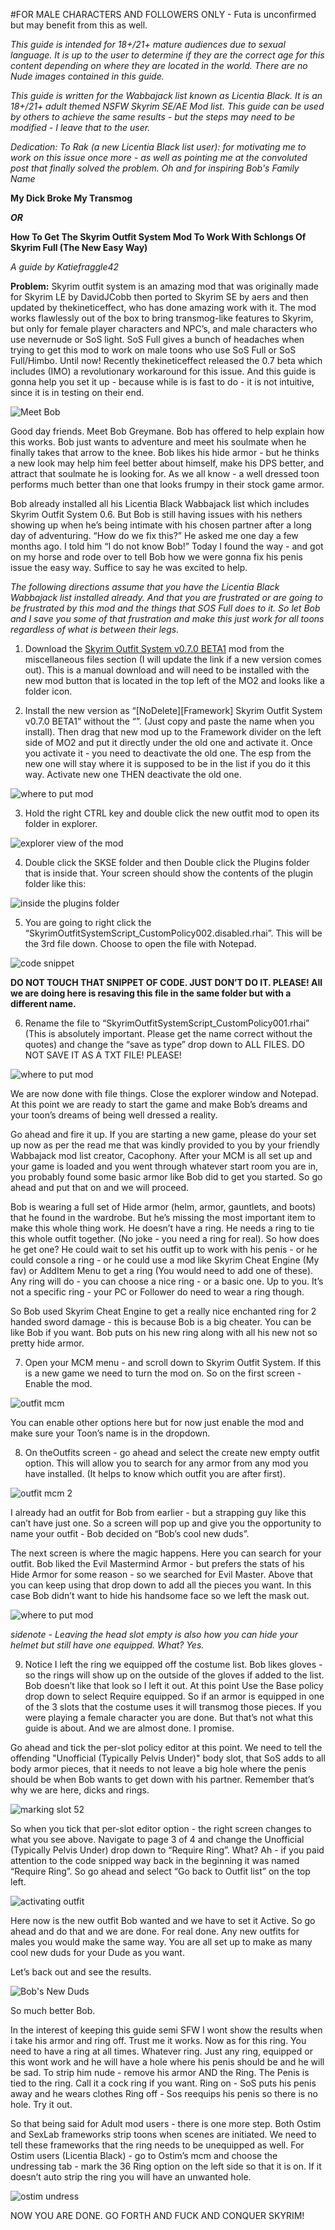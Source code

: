 #FOR MALE CHARACTERS AND FOLLOWERS ONLY - Futa is unconfirmed but may benefit from this as well.
 
 *This guide is intended for 18+/21+ mature audiences due to sexual language. It is up to the user to determine if they are the correct age for this content depending on where they are located in the world. There are no Nude images contained in this guide.*


*This guide is written for the Wabbajack list known as Licentia Black. It is an 18+/21+  adult themed NSFW Skyrim SE/AE Mod list. This guide can be used by others to achieve the same results - but the steps may need to be modified - I leave that to the user.* 

*Dedication: To Rak (a new Licentia Black list user): for motivating me to work on this issue once more - as well as pointing me at the convoluted post that finally solved the problem. Oh and for inspiring Bob's Family Name*

**My Dick Broke My Transmog**

***OR***

**How To Get The Skyrim Outfit System Mod To Work With Schlongs Of Skyrim Full (The New Easy Way)**

*A guide by Katiefraggle42*

**Problem:** Skyrim outfit system is an amazing mod that was originally made for Skyrim LE by DavidJCobb then ported to Skyrim SE by aers and then updated by thekineticeffect, who has done amazing work with it. The mod works flawlessly out of the box to bring transmog-like features to Skyrim, but only for female player characters and NPC’s, and male characters who use nevernude or SoS light. SoS Full gives a bunch of headaches when trying to get this mod to work on male toons who use SoS Full or SoS Full/Himbo. Until now! Recently thekineticeffect released the 0.7 beta which includes (IMO) a revolutionary workaround for this issue. And this guide is gonna help you set it up - because while is is fast to do - it is not intuitive, since it is in testing on their end.

![Meet Bob](/old_but_gold/sos_guide_images/image10.png)

Good day friends. Meet Bob Greymane. Bob has offered to help explain how this works. Bob just wants to adventure and meet his soulmate when he finally takes that arrow to the knee. Bob likes his hide armor - but he thinks a new look may help him feel better about himself, make his DPS better, and attract that soulmate he is looking for. As we all know - a well dressed toon performs much better than one that looks frumpy in their stock game armor.

Bob already installed all his Licentia Black Wabbajack list which includes Skyrim Outfit System 0.6. But Bob is still having issues with his nethers showing up when he’s being intimate with his chosen partner after a long day of adventuring. “How do we fix this?” He asked me one day a few months ago. I told him “I do not know Bob!” Today I found the way - and got on my horse and rode over to tell Bob how we were gonna fix his penis issue the easy way. Suffice to say he was excited to help.

*The following directions assume that you have the Licentia Black Wabbajack list installed already.  And that you are frustrated or are going to be frustrated by this mod and the things that SOS Full does to it. So let Bob and I save you some of that frustration and make this just work for all toons regardless of what is between their legs.*

1) Download the [Skyrim Outfit System v0.7.0 BETA1](https://www.nexusmods.com/skyrimspecialedition/mods/42162?tab=files) mod from the miscellaneous files section (I will update the link if a new version comes out). This is a manual download and will need to be installed with the new mod button that is located in the top left of the MO2 and looks like a folder icon.

2) Install the new version as “[NoDelete][Framework] Skyrim Outfit System v0.7.0 BETA1” without the “”. (Just copy and paste the name when you install). Then drag that new mod up to the Framework divider on the left side of MO2 and put it directly under the old one and activate it. Once you activate it - you need to deactivate the old one. The esp from the new one will stay where it is supposed to be in the list if you do it this way. Activate new one THEN deactivate the old one.

![where to put mod](/old_but_gold/sos_guide_images/image11.png)

3) Hold the right CTRL key and double click the new outfit mod to open its folder in explorer. 

![explorer view of the mod](/old_but_gold/sos_guide_images/image3.png)

4) Double click the SKSE folder and then Double click the Plugins folder that is inside that. Your screen should show the contents of the plugin folder like this:

![inside the plugins folder](/old_but_gold/sos_guide_images/image8.png)

5) You are going to right click the “SkyrimOutfitSystemScript_CustomPolicy002.disabled.rhai”. This will be the 3rd file down. Choose to open the file with Notepad.

![code snippet](/old_but_gold/sos_guide_images/image7.png)

**DO NOT TOUCH THAT SNIPPET OF CODE. JUST DON’T DO IT. PLEASE! All we are doing here is resaving this file in the same folder but with a different name.** 

6) Rename the file to “SkyrimOutfitSystemScript_CustomPolicy001.rhai” (This is absolutely important. Please get the name correct without the quotes) and change the “save as type” drop down to ALL FILES. DO NOT SAVE IT AS A TXT FILE! PLEASE!

![where to put mod](/old_but_gold/sos_guide_images/image4.png)
  
We are now done with file things. Close the explorer window and Notepad. At this point we are ready to start the game and make Bob’s dreams and your toon’s dreams of being well dressed a reality.

Go ahead and fire it up. If you are starting a new game, please do your set up now as per the read me that was kindly provided to you by your friendly Wabbajack mod list creator, Cacophony. After your MCM is all set up and your game is loaded and you went through whatever start room you are in, you probably found some basic armor like Bob did to get you started. So go ahead and put that on and we will proceed.

Bob is wearing a full set of Hide armor (helm, armor, gauntlets, and boots) that he found in the wardrobe. But he’s missing the most important item to make this whole thing work. He doesn’t have a ring. He needs a ring to tie this whole outfit together. (No joke - you need a ring for real). So how does he get one? He could wait to set his outfit up to work with his penis - or he could console a ring - or he could use a mod like Skyrim Cheat Engine (My fav)  or AddItem Menu to get a ring (You would need to add one of these). Any ring will do - you can choose a nice ring - or a basic one. Up to you. It’s not a specific ring - your PC or Follower do need to wear a ring though.

So Bob used Skyrim Cheat Engine to get a really nice enchanted ring for 2 handed sword damage - this is because Bob is a big cheater. You can be like Bob if you want. Bob puts on his new ring along with all his new not so pretty hide armor.

7) Open your MCM menu - and scroll down to Skyrim Outfit System. If this is a new game we need to turn the mod on. So on the first screen - Enable the mod. 

![outfit mcm](/old_but_gold/sos_guide_images/image5.png)

You can enable other options here but for now just enable the mod and make sure your Toon’s name is in the dropdown.


8) On theOutfits screen - go ahead and select the create new empty outfit option. This will allow you to search for any armor from any mod you have installed. (It helps to know which outfit you are after first).

![outfit mcm 2](/old_but_gold/sos_guide_images/image2.png)

I already had an outfit for Bob from earlier - but a strapping guy like this can’t have just one. So a screen will pop up and give you the opportunity to name your outfit - Bob decided on “Bob’s cool new duds”.

The next screen is where the magic happens. Here you can search for your outfit. Bob liked the Evil Mastermind Armor - but prefers the stats of his Hide Armor for some reason - so we searched for Evil Master. Above that you can keep using that drop down to add all the pieces you want. In this case Bob didn’t want to hide his handsome face so we left the mask out. 

![where to put mod](/old_but_gold/sos_guide_images/image13.png)

*sidenote - Leaving the head slot empty is also how you can hide your helmet but still have one equipped. What? Yes.*

9) Notice I left the ring we equipped off the costume list. Bob likes gloves - so the rings will show up on the outside of the gloves if added to the list. Bob doesn’t like that look so I left it out. At this point Use the Base policy drop down to select Require equipped. So if an armor is equipped in one of the 3 slots that the costume uses it will transmog those pieces. If you were playing a female character you are done. But that’s not what this guide is about. And we are almost done. I promise.

Go ahead and tick the per-slot policy editor at this point. We need to tell the offending "Unofficial (Typically Pelvis Under)" body slot, that SoS adds to all body armor pieces, that it needs to not leave a big hole where the penis should be when Bob wants to get down with his partner. Remember that’s why we are here, dicks and rings.

![marking slot 52](/old_but_gold/sos_guide_images/image9.png)

So when you tick that per-slot editor option - the right screen changes to what you see above. Navigate to page 3 of 4 and change the Unofficial (Typically Pelvis Under) drop down to “Require Ring”. What? Ah - if you paid attention to the code snipped way back in the beginning it was named “Require Ring”. So go ahead and select “Go back to Outfit list” on the top left.

![activating outfit](/old_but_gold/sos_guide_images/image12.png)

Here now is the new outfit Bob wanted and we have to set it Active. So go ahead and do that and we are done. For real done. Any new outfits for males you would make the same way. You are all set up to make as many cool new duds for your Dude as you want.

Let’s back out and see the results.

![Bob's New Duds](/old_but_gold/sos_guide_images/image6.png)

So much better Bob.

In the interest of keeping this guide semi SFW I wont show the results when i take his armor and ring off. Trust me it works. Now as for this ring. You need to have a ring at all times. Whatever ring. Just any ring, equipped or this wont work and he will have a hole where his penis should be and he will be sad. To strip him nude - remove his armor AND the Ring. The Penis is tied to the ring. Call it a cock ring if you want. Ring on - SoS puts his penis away and he wears clothes Ring off - Sos reequips his penis so there is no hole. Try it out.

So that being said for Adult mod users - there is one more step. Both Ostim and SexLab frameworks strip toons when scenes are initiated. We need to tell these frameworks that the ring needs to be unequipped as well. For Ostim users (Licentia Black)  - go to Ostim’s mcm and choose the undressing tab - mark the 36 Ring option on the left side so that it is on. If it doesn’t auto strip the ring you will have an unwanted hole.

![ostim undress](/old_but_gold/sos_guide_images/image1.png)

NOW YOU ARE DONE. GO FORTH AND FUCK AND CONQUER SKYRIM!
